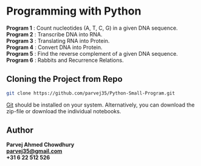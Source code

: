 # Programming with Python

<b>Program 1</b> : Count nucleotides (A, T, C, G) in a given DNA sequence.<br>
<b>Program 2</b> : Transcribe DNA into RNA.<br>
<b>Program 3</b> : Translating RNA into Protein.<br>
<b>Program 4</b> : Convert DNA into Protein.<br>
<b>Program 5</b> : Find the reverse complement of a given DNA sequence.<br>
<b>Program 6</b> : Rabbits and Recurrence Relations.<br>


## Cloning the Project from Repo

```sh
git clone https://github.com/parvej35/Python-Small-Program.git
```
[Git](https://git-scm.com/downloads) should be installed on your system.
Alternatively, you can download the zip-file or download the individual notebooks.

## Author

<b>Parvej Ahmed Chowdhury</b><br>
<b>parvej35@gmail.com</b><br>
<b>+31 6 22 512 526</b><br>